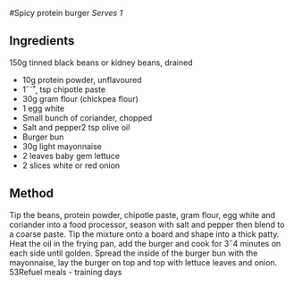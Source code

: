 
#Spicy protein burger 
_Serves 1_
## Ingredients
150g tinned black beans or kidney beans, drained
* 10g protein powder, unflavoured
* 1ˆ˜˚˛ tsp chipotle paste
* 30g gram flour (chickpea flour)
* 1 egg white
* Small bunch of coriander, chopped
* Salt and pepper2 tsp olive oil
* Burger bun
* 30g light mayonnaise
* 2 leaves baby gem lettuce
* 2 slices white or red onion
## Method
Tip the beans, protein powder, chipotle paste, gram flour, egg 
white and coriander into a food processor, season with salt and 
pepper then blend to a coarse paste. Tip the mixture onto a 
board and shape into a thick patty. 
Heat the oil in the frying pan, add the burger and cook for 3˝4 
minutes on each side until golden.
Spread the inside of the burger bun with the mayonnaise, lay 
the burger on top and top with lettuce leaves and onion.
53Refuel meals - training days

